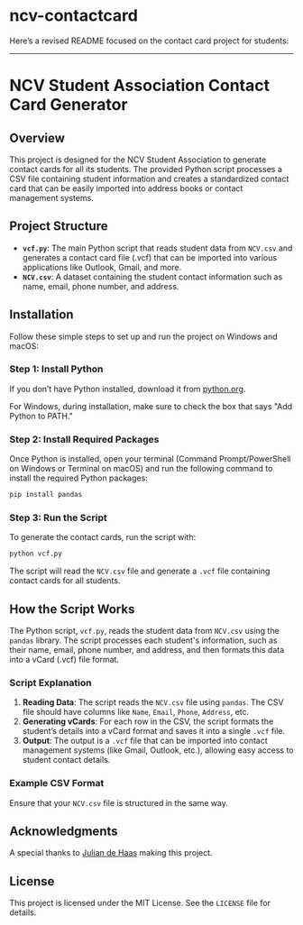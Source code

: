 # ncv-contactcard

Here’s a revised README focused on the contact card project for students:

---

# NCV Student Association Contact Card Generator

## Overview

This project is designed for the NCV Student Association to generate contact cards for all its students. The provided Python script processes a CSV file containing student information and creates a standardized contact card that can be easily imported into address books or contact management systems.

## Project Structure

- **`vcf.py`**: The main Python script that reads student data from `NCV.csv` and generates a contact card file (.vcf) that can be imported into various applications like Outlook, Gmail, and more.
- **`NCV.csv`**: A dataset containing the student contact information such as name, email, phone number, and address.

## Installation

Follow these simple steps to set up and run the project on Windows and macOS:

### Step 1: Install Python

If you don’t have Python installed, download it from [python.org](https://www.python.org/downloads/).

For Windows, during installation, make sure to check the box that says "Add Python to PATH."

### Step 2: Install Required Packages

Once Python is installed, open your terminal (Command Prompt/PowerShell on Windows or Terminal on macOS) and run the following command to install the required Python packages:

```bash
pip install pandas
```

### Step 3: Run the Script

To generate the contact cards, run the script with:

```bash
python vcf.py
```

The script will read the `NCV.csv` file and generate a `.vcf` file containing contact cards for all students.

## How the Script Works

The Python script, `vcf.py`, reads the student data from `NCV.csv` using the `pandas` library. The script processes each student's information, such as their name, email, phone number, and address, and then formats this data into a vCard (.vcf) file format.

### Script Explanation

1. **Reading Data**: The script reads the `NCV.csv` file using `pandas`. The CSV file should have columns like `Name`, `Email`, `Phone`, `Address`, etc.
2. **Generating vCards**: For each row in the CSV, the script formats the student’s details into a vCard format and saves it into a single `.vcf` file.
3. **Output**: The output is a `.vcf` file that can be imported into contact management systems (like Gmail, Outlook, etc.), allowing easy access to student contact details.

### Example CSV Format

Ensure that your `NCV.csv` file is structured in the same way.

## Acknowledgments

A special thanks to [Julian de Haas](https://www.linkedin.com/in/julian-de-haas/) making this project.

## License

This project is licensed under the MIT License. See the `LICENSE` file for details.
